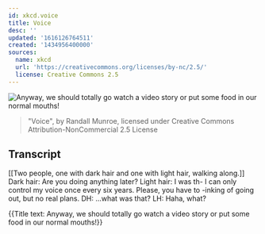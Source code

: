 ```yaml
---
id: xkcd.voice
title: Voice
desc: ''
updated: '1616126764511'
created: '1434956400000'
sources:
  name: xkcd
  url: 'https://creativecommons.org/licenses/by-nc/2.5/'
  license: Creative Commons 2.5
---
```

![Anyway, we should totally go watch a video story or put some food in our normal mouths!](https://imgs.xkcd.com/comics/voice.png)
> "Voice", by Randall Munroe, licensed under Creative Commons Attribution-NonCommercial 2.5 License

## Transcript
[[Two people, one with dark hair and one with light hair, walking along.]]
Dark hair: Are you doing anything later?
Light hair: I was th- 
I can only control my voice once every six years. Please, you have to
 -inking of going out, but no real plans.
DH: ...what was that?
LH: Haha, what?

{{Title text: Anyway, we should totally go watch a video story or put some food in our normal mouths!}}
